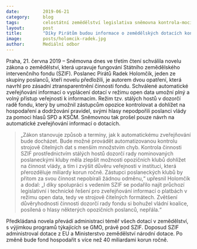 ```yaml
---
date:         2019-06-21
category:     blog
tags:         celostátní zemědělství legislativa sněmovna kontrola-moci-a-mocných
layout:       post
title:        "Díky Pirátům budou informace o zemědělských dotacích konečně ve strojově čitelném formátu"
image:        posts/holomcik-radek.jpg
author:       Mediální odbor
---
```


Praha, 21. června 2019 – Sněmovna dnes ve třetím čtení schválila novelu zákona o zemědělství, která upravuje fungování Státního zemědělského intervenčního fondu (SZIF). Poslanec Pirátů Radek Holomčík, jeden ze skupiny poslanců, kteří novelu předložili, je autorem dvou opatření, která navrhl pro zásadní ztransparentnění činnosti fondu. Schválené automatické zveřejňování informací o vyplácení dotací v režimu open data umožní plný a volný přístup veřejnosti k informacím. Režim tzv. stálých hostů v dozorčí radě fondu, který by umožnil zástupcům opozice kontrolovat a dohlížet na hospodaření a dodržování pravidel, svými hlasy nepodpořili poslanci vlády za pomoci hlasů SPD a KSČM. Sněmovnou tak prošel pouze návrh na automatické zveřejňování informací o dotacích.

> „Zákon stanovuje způsob a termíny, jak k automatickému zveřejňování bude docházet. Bude možné provádět automatizovanou kontrolu strojově čitelných dat s menším množstvím chyb. Kontrola činnosti SZIF prostřednictvím stálých hostů dozorčí rady nominovaných poslaneckými kluby měla zlepšit možnosti opozičních klubů dohlížet na činnost vlády, a tím i zvýšit důvěru veřejnosti v instituci, která přerozděluje miliardy korun ročně. Zástupci poslaneckých klubů by přitom za svou činnost nepobírali žádnou odměnu,“ upřesnil Holomčík a dodal: „I díky spolupráci s vedením SZIF se podařilo najít průchozí legislativní i technické řešení pro zveřejňování informací o platbách v režimu open data, tedy ve strojově čitelných formátech. Zvětšení důvěryhodnosti činnosti dozorčí rady fondu si bohužel vládní koalice, posílená o hlasy některých opozičních poslanců, nepřála.“

Předkládaná novela převádí administraci téměř všech dotací v zemědělství, s výjimkou programů týkajících se GMO, právě pod SZIF. Doposud SZIF administroval dotace z EU a Ministerstvo zemědělství národní dotace. Po změně bude fond hospodařit s více než 40 miliardami korun ročně.
